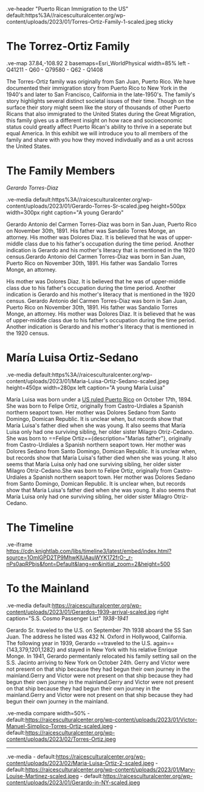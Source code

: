 .ve-header "Puerto Rican Immigration to the US" default:https%3A//raicesculturalcenter.org/wp-content/uploads/2023/01/Torres-Ortiz-Family-1-scaled.jpeg sticky 


# The Torrez-Ortiz Family 

.ve-map 37.84,-108.92 2 basemaps=Esri_WorldPhysical width=85% left 
    - Q41211
    - Q60
    - Q79580
    - Q62
    - Q1408
 
The Torres-Ortiz family was originally from San Juan, Puerto Rico. We have documented their immigration story from Puerto Rico to New York in the 1940's and later to San Francisco, California in the late-1950's. The family's story highlights several distinct societal issues of their time. Though on the surface their story might seem like the story of thousands of other Puerto Ricans that also immigrated to the United States during the Great Migration, this family gives us a different insight on how race and socioeconomic status could greatly affect Puerto Rican's ability to thrive in a seperate but equal America. In this exhibit we will introduce you to all members of the family and share with you how they moved indivdually and as a unit across the United States. 
 

    
   


# The Family Members

*Gerardo Torres-Diaz*

.ve-media default:https%3A//raicesculturalcenter.org/wp-content/uploads/2023/01/Gerardo-Torres-Sr-scaled.jpeg height=500px width=300px right caption="A young Gerardo"

Gerardo Antonio del Carmen Torres-Diaz was born in San Juan, Puerto Rico on November 30th, 1891. His father was Sandalio Torres Monge, an attorney. His mother was Dolores Diaz. It is believed that he was of upper-middle class due to his father's occupation during the time period. Another indication is Gerardo and his mother's literacy that is mentioned in the 1920 census.Gerardo Antonio del Carmen Torres-Diaz was born in San Juan, Puerto Rico on November 30th, 1891. His father was Sandalio Torres Monge, an attorney. 


His mother was Dolores Diaz. It is believed that he was of upper-middle class due to his father's occupation during the time period. Another indication is Gerardo and his mother's literacy that is mentioned in the 1920 census. Gerardo Antonio del Carmen Torres-Diaz was born in San Juan, Puerto Rico on November 30th, 1891. His father was Sandalio Torres Monge, an attorney. His mother was Dolores Diaz. It is believed that he was of upper-middle class due to his father's occupation during the time period. Another indication is Gerardo and his mother's literacy that is mentioned in the 1920 census.


# María Luisa Ortiz-Sedano

.ve-media default:https%3A//raicesculturalcenter.org/wp-content/uploads/2023/01/Maria-Luisa-Ortiz-Sedano-scaled.jpeg height=450px width=280px left caption="A young María Luisa" 

María Luisa was born under a [US ruled Puerto Rico](https://en.wikipedia.org/wiki/Spanish%E2%80%93American_War) on October 17th, 1894. She was born to Felipe Ortiz, originally from Castro-Urdiales a Spanish northern seaport town. Her mother was Dolores Sedano from Santo Domingo, Domican Republic. It is unclear when, but records show that María Luisa's father died when she was young. It also seems that María Luisa only had one surviving sibling, her older sister Milagro Otriz-Cedano. She was born to ==Felipe Ortiz=={description="Marias father"}, originally from Castro-Urdiales a Spanish northern seaport town. Her mother was Dolores Sedano from Santo Domingo, Domican Republic. It is unclear when, but records show that María Luisa's father died when she was young. It also seems that María Luisa only had one surviving sibling, her older sister Milagro Otriz-Cedano.She was born to Felipe Ortiz, originally from Castro-Urdiales a Spanish northern seaport town. Her mother was Dolores Sedano from Santo Domingo, Domican Republic. It is unclear when, but records show that María Luisa's father died when she was young. It also seems that María Luisa only had one surviving sibling, her older sister Milagro Otriz-Cedano.

# The Timeline

.ve-iframe https://cdn.knightlab.com/libs/timeline3/latest/embed/index.html?source=1OmlGPD2TP9MhwKIUAauWYK172frO-_r-nPs0apRPbjs&font=Default&lang=en&initial_zoom=2&height=500 

# To the Mainland

.ve-media default:https://raicesculturalcenter.org/wp-content/uploads/2023/01/Gerardos-1939-arrival-scaled.jpg  right caption="S.S. Cosmo Passenger List"
*1938-1941*


Gerardo Sr. traveled to the U.S. on September 7th 1938 aboard the SS San Juan. The address he listed was 432 N. Oxford in Hollywood, California. The following year in 1939, Gerardo ==traveled to the U.S. again=={143,379,1201,1282} and stayed in New York with his relative Enrique Monge. In 1941, Gerardo permentanly relocated his family setting sail on the S.S. Jacinto arriving to New York on October 24th. Gerry and Victor were not present on that ship because they had begun their own journey in the mainland.Gerry and Victor were not present on that ship because they had begun their own journey in the mainland.Gerry and Victor were not present on that ship because they had begun their own journey in the mainland.Gerry and Victor were not present on that ship because they had begun their own journey in the mainland.



.ve-media compare width=50%
    - default:https://raicesculturalcenter.org/wp-content/uploads/2023/01/Victor-Manuel-Simplico-Torres-Ortiz-scaled.jpeg
    - default:https://raicesculturalcenter.org/wp-content/uploads/2023/02/Torres-Ortiz.jpeg

---

.ve-media
    - default:https://raicesculturalcenter.org/wp-content/uploads/2023/02/Maria-Luisa-Ortiz-2-scaled.jpeg 
    - default:https://raicesculturalcenter.org/wp-content/uploads/2023/01/Mary-Louise-Martinez-scaled.jpeg
    - default:https://raicesculturalcenter.org/wp-content/uploads/2023/01/Gerardo-in-NY-scaled.jpeg
    
   
   



